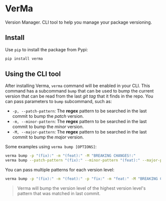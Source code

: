 # VerMa

Version Manager. CLI tool to help you manage your package versioning.

## Install

Use `pip` to install the package from Pypi:

```sh
pip install verma
```

## Using the CLI tool

After installing Verma, `verma` command will be enabled in your CLI. This command has a subcommand `bump` that can be used to bump the current version that can be read from the last _git tag_ that it finds in the repo. You can pass parameters to `bump` subcommand, such as:

- `-p, --patch-pattern`: The **regex** pattern to be searched in the last commit to bump the _patch_ version.
- `-m, --minor-pattern`: The **regex** pattern to be searched in the last commit to bump the _minor_ version.
- `-M, --major-pattern`: The **regex** pattern to be searched in the last commit to bump the _major_ version.

Some examples using `verma bump [OPTIONS]`:

```sh
verma bump -p "(fix):" -m "(feat):" -M "BREAKING CHANGES!:"
verma bump --patch-pattern "(fix):" --minor-pattern "(feat):" --major-pattern "BREAKING CHANGES!:"
```

You can pass multiple patterns for each version level:

```sh
verma bump -p "(fix):" -m "(feat):" -p "fix:" -m "feat:" -M "BREAKING CHANGES!:"
```

> Verma will bump the version level of the highest version level's pattern that was matched in last commit.
